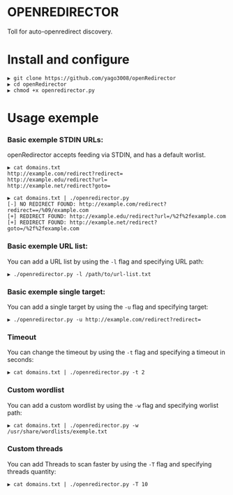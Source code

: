 
# OPENREDIRECTOR
Toll for auto-openredirect discovery.

# Install and configure
```
▶ git clone https://github.com/yago3008/openRedirector
▶ cd openRedirector
▶ chmod +x openredirector.py
```

# Usage exemple

### Basic exemple STDIN URLs:
openRedirector accepts feeding via STDIN, and has a default worlist.
```
▶ cat domains.txt
http://example.com/redirect?redirect=
http://example.edu/redirect?url=
http://example.net/redirect?goto=

▶ cat domains.txt | ./openredirector.py
[-] NO REDIRECT FOUND: http://example.com/redirect?redirect==/%09/example.com
[+] REDIRECT FOUND: http://example.edu/redirect?url=/%2f%2fexample.com
[+] REDIRECT FOUND: http://example.net/redirect?goto=/%2f%2fexample.com
```

### Basic exemple URL list:
You can add a URL list by using the ```-l``` flag and specifying URL path:
```
▶ ./openredirector.py -l /path/to/url-list.txt
```

### Basic exemple single target:
You can add a single target by using the ```-u``` flag and specifying target:
```
▶ ./openredirector.py -u http://example.com/redirect?redirect=
```

### Timeout
You can change the timeout by using the ```-t``` flag and specifying a timeout in seconds:
```
▶ cat domains.txt | ./openredirector.py -t 2 
```

### Custom wordlist
You can add a custom wordlist by using the ```-w``` flag and specifying worlist path:
```
▶ cat domains.txt | ./openredirector.py -w /usr/share/wordlists/exemple.txt
```

### Custom threads
You can add Threads to scan faster by using the ```-T``` flag and specifying threads quantity:
```
▶ cat domains.txt | ./openredirector.py -T 10
```


